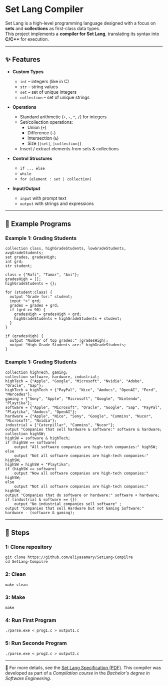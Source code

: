 # Set Lang Compiler

Set Lang is a high-level programming language designed with a focus on **sets** and **collections** as first-class data types.  
This project implements a **compiler for Set Lang**, translating its syntax into **C/C++** for execution.

---

## ✨ Features

- **Custom Types**
  - `int` – integers (like in C)
  - `str` – string values
  - `set` – set of unique integers
  - `collection` – set of unique strings

- **Operations**
  - Standard arithmetic (`+`, `-`, `*`, `/`) for integers
  - Set/collection operations:
    - Union (`+`)
    - Difference (`-`)
    - Intersection (`&`)
    - Size (`|set|`, `|collection|`)
  - Insert / extract elements from sets & collections

- **Control Structures**
  - `if ... else`
  - `while`
  - `for (element : set | collection)`

- **Input/Output**
  - `input` with prompt text
  - `output` with strings and expressions

---

## 🔧 Example Programs

### Example 1: Grading Students
```setlang
collection class, highGradeStudents, lowGradeStudents, avgGradeStudents;
set grades, gradesHigh;
int grd;
str student;

class = {"Rafi", "Tamar", "Avi"};
gradesHigh = [];
highGradeStudents = {};

for (student:class) {
  output "Grade for:" student;
  input ">" grd;
  grades = grades + grd;
  if (grd >= 90) {
    gradesHigh = gradesHigh + grd;
    highGradeStudents = highGradeStudents + student;
  }
}

if (gradesHigh) {
  output "Number of top grades:" |gradesHigh|;
  output "High Grade Students are:" highGradeStudents;
}
```

### Example 1: Grading Students
```setlang
collection highTech, gaming;
collection software, hardware, industrial;
highTech = {"Apple", "Google", "Microsoft", "Nvidia", "Adobe", "Oracle", "Sap"};
highTech = highTech + {"PayPal", "Nice", "Amdocs", "OpenAI", "Ford", "Mercedes"};
gaming = {"Sony", "Apple", "Microsoft", "Google", "Nintendo", "Playtika"};
software = {"Apple", "Microsoft", "Oracle", "Google", "Sap", "PayPal", "Playtika", "Amdocs", "OpenAI"};
hardware = {"Apple", "Nice", "Sony", "Google", "Cummins", "Nucor", "Microsoft", "Nvidia"};
industrial = {"Caterpillar", "Cummins", "Nucor"};
output "Companies that sell hardware & software:" software & hardware;
collection highSW;
highSW = software & highTech;
if (highSW == software)
    output "All software companies are high-tech companies:" highSW;
else
    output "Not all software companies are high-tech companies:" highSW;
highSW = highSW + "Playtika";
if (highSW == software)
    output "Now all software companies are high-tech companies:" highSW;
else
    output "Not all software companies are high-tech companies:" highSW;
output "Companies that do software or hardware:" software + hardware;
if (industrial & software == {})
    output "No industrial companies sell software" ;
output "Companies that sell Hardware but not Gaming Software:" hardware - (software & gaming);
```

---

## 🚀 Steps
### 1: Clone repository
```
git clone https://github.com/eliyasamary/SetLang-Compilre
cd SetLang-Compilre
```
### 2: Clean
```
make clean
```
### 3: Make
```
make
```
### 4: Run First Program
```
./parse.exe < prog1.c > output1.c
```

### 5: Run Seconde Program
```
./parse.exe < prog2.c > output2.c
```

---
📄 For more details, see the [Set Lang Specification (PDF)](docs/SetLang.pdf).
This compiler was developed as part of a *Compilation course* in the *Bachelor's degree in Software Engineering*.
